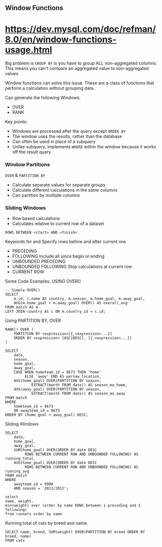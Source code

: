 ## Window Functions
# https://dev.mysql.com/doc/refman/8.0/en/window-functions-usage.html

Big problem is `GROUP BY` is you have to group ALL non-aggregated columns.
This means you can't compare an aggregated value to non-aggregated values.

Window functions can solve this issue. These are a class of functions that perform a calculation without grouping data.

Can generate the following Windows:
- OVER
- RANK

Key points:
- Windows are processed after the query except `ORDER BY`
- The window uses the results, rather than the database
- Can often be used in place of a subquery
- Unlike subquery, implements `WHERE` within the window because it works off the result query

### Window Partitions
`OVER` & `PARTITION BY`
- Calculate separate values for separate groups
- Calculate different calculations in the same columns
- Can partition by multiple columns

### Sliding Windows
- Row based calculations
- Calculates relative to current row of a dataset

```
ROWS BETWEEN <start> AND <finish>
```

Keywords for <start> and <finish>
Specify rows before and after current row
- PRECEDING
- FOLLOWING
Include all since begin 	or ending
- UNBOUNDED PRECEDING
- UNBOUNDED FOLLOWING
Stop calculations at current row
- CURRENT ROW


Some Code Examples:
USING OVER()
```
-- Simple OVER()
SELECT
	m.id, c.name AS country, m.season, m.home_goal, m.away_goal,
	AVG(m.home_goal + m.away_goal) OVER() AS overall_avg
FROM match AS m
LEFT JOIN country AS c ON m.country_id = c.id;
```

Using PARTITION BY, OVER

```
RANK() OVER (
    PARTITION BY <expression>[{,<expression>...}]
    ORDER BY <expression> [ASC|DESC], [{,<expression>...}]
)
```



```
SELECT
	date,
	season,
	home_goal,
	away_goal,
	CASE WHEN hometeam_id = 8673 THEN 'home'
         ELSE 'away' END AS warsaw_location,
    AVG(home_goal) OVER(PARTITION BY season,
         	EXTRACT(month FROM date)) AS season_mo_home,
    AVG(away_goal) OVER(PARTITION BY season,
            EXTRACT(month FROM date)) AS season_mo_away
FROM match
WHERE
	hometeam_id = 8673
    OR awayteam_id = 8673
ORDER BY (home_goal + away_goal) DESC;
```

Sliding Windows

```
SELECT
	date,
    home_goal,
    away_goal,
    SUM(home_goal) OVER(ORDER BY date DESC
         ROWS BETWEEN CURRENT ROW AND UNBOUNDED FOLLOWING) AS running_total,
    AVG(home_goal) OVER(ORDER BY date DESC
         ROWS BETWEEN CURRENT ROW AND UNBOUNDED FOLLOWING) AS running_avg
FROM match
WHERE
	awayteam_id = 9908
    AND season = '2011/2012';

```

```
select
name, weight,
min(weight) over (order by name ROWS between 1 preceding and 1 following)
from runners order by name
```

Running total of cats by breed and name.
```
SELECT name, breed, SUM(weight) OVER(PARTITION BY breed ORDER BY breed, name)
FROM cats
```
